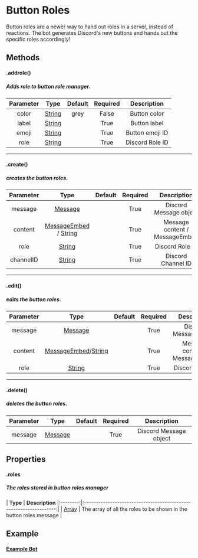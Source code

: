# Button Roles

Button roles are a newer way to hand out roles in a server, instead of reactions. The bot generates Discord's new buttons and hands out the specific roles accordingly!

## Methods

#### .addrole()
##### Adds role to button role manager.

| **Parameter** | **Type**                                                                                          | **Default** | **Required** | **Description** |
|:-------------:|:-------------------------------------------------------------------------------------------------:|:-----------:|:------------:|:---------------:|
| color         | [String](https://developer.mozilla.org/en-US/docs/Web/JavaScript/Reference/Global_Objects/String) | grey        | False        | Button color    |
| label         | [String](https://developer.mozilla.org/en-US/docs/Web/JavaScript/Reference/Global_Objects/String) |             | True         | Button label    |
| emoji         | [String](https://developer.mozilla.org/en-US/docs/Web/JavaScript/Reference/Global_Objects/String) |             | True         | Button emoji ID |
| role          | [String](https://developer.mozilla.org/en-US/docs/Web/JavaScript/Reference/Global_Objects/String) |             | True         | Discord Role ID |

<hr>

#### .create()
##### creates the button roles.

| **Parameter** | **Type**                                                                                          | **Default** | **Required** | **Description**                |
|:-------------:|:-------------------------------------------------------------------------------------------------:|:-----------:|:------------:|:------------------------------:|
| message       | [Message](https://discord.js.org/#/docs/main/stable/class/Message) |             | True         | Discord Message object         |
| content       | [MessageEmbed](https://discord.js.org/#/docs/main/stable/class/MessageEmbed) / [String](https://developer.mozilla.org/en-US/docs/Web/JavaScript/Reference/Global_Objects/String) |             | True         | Message content / MessageEmbed |
| role          | [String](https://developer.mozilla.org/en-US/docs/Web/JavaScript/Reference/Global_Objects/String) |             | True         | Discord Role ID                |
| channelID     | [String](https://developer.mozilla.org/en-US/docs/Web/JavaScript/Reference/Global_Objects/String) |             | True         | Discord Channel ID             |

<hr>

#### .edit()
##### edits the button roles.

| **Parameter** | **Type**                                                                                          | **Default** | **Required** | **Description**                |
|:-------------:|:-------------------------------------------------------------------------------------------------:|:-----------:|:------------:|:------------------------------:|
| message       | [Message](https://discord.js.org/#/docs/main/stable/class/Message) |             | True         | Discord Message object         |
| content       | [MessageEmbed](https://discord.js.org/#/docs/main/stable/class/MessageEmbed)/[String](https://developer.mozilla.org/en-US/docs/Web/JavaScript/Reference/Global_Objects/String) |             | True         | Message content / MessageEmbed |
| role          | [String](https://developer.mozilla.org/en-US/docs/Web/JavaScript/Reference/Global_Objects/String) |             | True         | Discord Role ID                |

<hr>

#### .delete()
##### deletes the button roles.

| **Parameter** | **Type**                                                                                          | **Default** | **Required** | **Description**        |
|:-------------:|:-------------------------------------------------------------------------------------------------:|:-----------:|:------------:|:----------------------:|
| message       | [Message](https://discord.js.org/#/docs/main/stable/class/Message) |             | True         | Discord Message object |

## Properties

#### .roles
##### The roles stored in button roles manager

| **Type** | **Description**                                                    |:--------:|:------------------------------------------------------------------:|
| [Array](https://developer.mozilla.org/en-US/docs/Web/JavaScript/Reference/Global_Objects/Array) | The array of all the roles to be shown in the button roles message |

## Example

#### [Example Bot](https://github.com/Nuggies-bot/buttonroles-example)